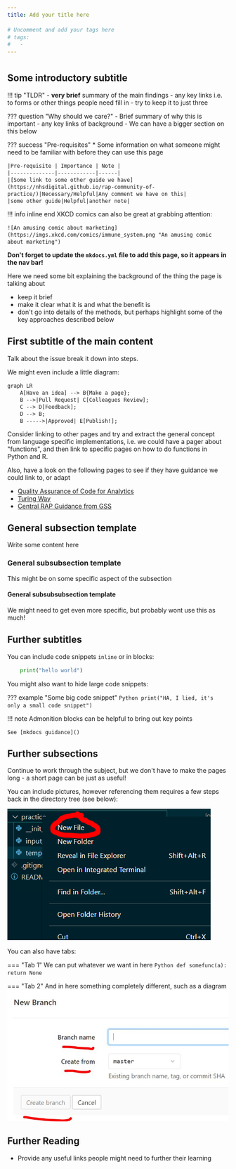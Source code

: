 ```yaml
---
title: Add your title here

# Uncomment and add your tags here
# tags:
#   - 
---
```


#

## Some introductory subtitle

!!! tip "TLDR"
    - **very brief** summary of the main findings
    - any key links i.e. to forms or other things people need fill in
    - try to keep it to just three

??? question "Why should we care?"
    - Brief summary of why this is important
    - any key links of background
    - We can have a bigger section on this below

??? success "Pre-requisites"
    * Some information on what someone might need to be familiar with before they can use this page

    |Pre-requisite | Importance | Note |
    |--------------|------------|------|
    |[Some link to some other guide we have](https://nhsdigital.github.io/rap-community-of-practice/)|Necessary/Helpful|Any comment we have on this|
    |some other guide|Helpful|another note|

!!! info inline end
    XKCD comics can also be great at grabbing attention:

    ![An amusing comic about marketing](https://imgs.xkcd.com/comics/immune_system.png "An amusing comic about marketing")

**Don't forget to update the `mkdocs.yml` file to add this page, so it appears in the nav bar!**

Here we need some bit explaining the background of the thing the page is talking about

- keep it brief
- make it clear what it is and what the benefit is
- don't go into details of the methods, but perhaps highlight some of the key approaches described below

## First subtitle of the main content

Talk about the issue  break it down into steps.

We might even include a little diagram:

```mermaid
graph LR
    A[Have an idea] --> B{Make a page};
    B -->|Pull Request| C[Colleagues Review];
    C --> D[Feedback];
    D --> B;
    B ----->|Approved| E[Publish!];
```

Consider linking to other pages and try and extract the general concept from language specific implementations, i.e. we could have a pager about "functions", and then link to specific pages on how to do functions in Python and R.

Also, have a look on the following pages to see if they have guidance we could link to, or adapt
- [Quality Assurance of Code for Analytics](https://best-practice-and-impact.github.io/qa-of-code-guidance/intro.html)
- [Turing Way](https://the-turing-way.netlify.app/welcome.html)
- [Central RAP Guidance from GSS](https://analysisfunction.civilservice.gov.uk/support/reproducible-analytical-pipelines/)

## General subsection template

Write some content here

### General subsubsection template

This might be on some specific aspect of the subsection

#### General subsubsubsection template

We might need to get even more specific, but probably wont use this as much!

## Further subtitles

You can include code snippets `inline` or in blocks:

```Python
    print("hello world")
```

You might also want to hide large code snippets:

??? example "Some big code snippet"
    ```Python
    print("HA, I lied, it's only a small code snippet")
    ```

!!! note
    Admonition blocks can be helpful to bring out key points

    See [mkdocs guidance]()

## Further subsections

Continue to work through the subject, but we don't have to make the pages long -  a short page can be just as useful!

You can include pictures, however referencing them requires a few steps back in the directory tree (see below):

![image-alt-text](images/add_file.PNG "Some random picture")

You can also have tabs:

=== "Tab 1"
    We can put whatever we want in here
    ```Python
        def somefunc(a):
            return None
    ```

=== "Tab 2"
    And in here something completely different, such as a diagram
    ![alt text](images/branch_info.JPG "Some random picture")

## Further Reading

- Provide any useful links people might need to further their learning
